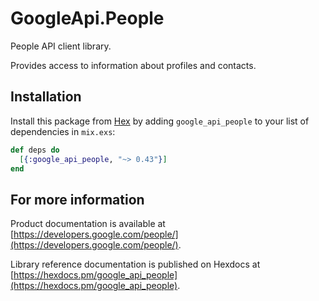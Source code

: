 # GoogleApi.People

People API client library.

Provides access to information about profiles and contacts.

## Installation

Install this package from [Hex](https://hex.pm) by adding
`google_api_people` to your list of dependencies in `mix.exs`:

```elixir
def deps do
  [{:google_api_people, "~> 0.43"}]
end
```

## For more information

Product documentation is available at [https://developers.google.com/people/](https://developers.google.com/people/).

Library reference documentation is published on Hexdocs at
[https://hexdocs.pm/google_api_people](https://hexdocs.pm/google_api_people).
